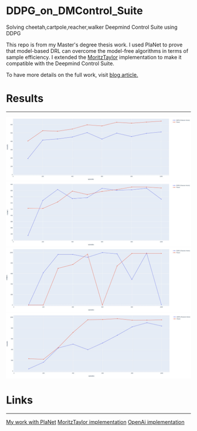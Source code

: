 # DDPG_on_DMControl_Suite
Solving cheetah,cartpole,reacher,walker Deepmind Control Suite using DDPG

This repo is from my Master's degree thesis work.
I used PlaNet to prove that model-based DRL can overcome the model-free algorithms in terms of sample efficiency.
I extended the [MoritzTaylor](https://github.com/MoritzTaylor/ddpg-pytorch) implementation to make it compatible with the Deepmind Control Suite. 

To have more details on the full work, visit [blog article.](https://drlux.github.io/planpix.html)

# Results
------------
![ceetah_planet_vs_ddpg](https://raw.githubusercontent.com/DrLux/Planpix/master/images/ceetah_planet_vs_ddpg.jpg?token=ADY2SMLWUAPFPPU4JNXKQS27YJYGS)
![cartpole_planet_vs_ddpg](https://raw.githubusercontent.com/DrLux/Planpix/master/images/cartpole_planet_vs_ddpg.jpg?token=ADY2SMPTHHRUXMDSSM6UBR27YJYCQ)
![reacher_planet_vs_ddpg](https://raw.githubusercontent.com/DrLux/Planpix/master/images/reacher_planet_vs_ddpg.jpg?token=ADY2SMM4XWCNZGRRW3JZWJC7YJYHU)
![walker_planet_vs_ddpg](https://raw.githubusercontent.com/DrLux/Planpix/master/images/walker_planet_vs_ddpg.jpg?token=ADY2SMNTFGC7XWTOZY7XZTK7YJYJ2)


# Links
----------------
[My work with PlaNet](https://github.com/DrLux/Planpix)
[MoritzTaylor implementation](https://github.com/MoritzTaylor/ddpg-pytorch)
[OpenAi implementation](https://github.com/openai/baselines/blob/master/baselines/ddpg/noise.py)